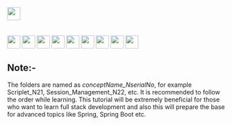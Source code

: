 ## <img src="https://img.shields.io/badge/Topic-Full%20Stack%20Java%20development-blueviolet" height=30/>
<br> <img src="https://img.shields.io/badge/-Java-red" height=30/> 
<img src="https://img.shields.io/badge/-JSP-blue" height=30/> 
<img src="https://img.shields.io/badge/-Servlets-important" height=30/> 
<img src="https://img.shields.io/badge/-JDBC-yellow" height=30/> 
<img src="https://img.shields.io/badge/-JNDI-ff69b4" height=30/> 
<img src="https://img.shields.io/badge/-Hibernate-lightgrey" height=30/> 
<img src="https://img.shields.io/badge/-JavaScript-yellowgreen" height=30/> 
<img src="https://img.shields.io/badge/-CSS-9cf" height=30/> 
<img src="https://img.shields.io/badge/-Eclipse-blueviolet" height=30/>

<h2><strong>Note:-</strong></h2>
The folders are named as <i>conceptName_NserialNo</i>, for example Scriplet_N21, Session_Management_N22, etc. It is recommended to follow the order while learning. This tutorial will be extremely beneficial for those who want to learn full stack development and also this will prepare the base for advanced topics like Spring, Spring Boot etc.
